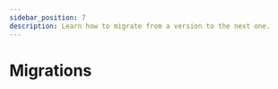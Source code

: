 ```yaml
---
sidebar_position: 7
description: Learn how to migrate from a version to the next one.
---
```


# Migrations